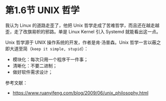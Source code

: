 # 第1.6节 UNIX 哲学


我认为 Linux 的道路走歪了，他把 Unix 哲学走成了苦难哲学，而且还在越走越歪，走了改旗易帜的邪路。单是 Linux Kernel 引入 Systemd 就能看出这一点。

Unix 哲学源于 UNIX 操作系统的开发，作者是肯·汤普森。Unix 哲学一言以蔽之即大道至简（`keep it simple, stupid`）：

 - 模块化：每次只用一个程序干一件事；
 - 清晰化：不要二进制；
 - 做好软件需求设计；
 
 
 参考文献：
 
 - <https://www.ruanyifeng.com/blog/2009/06/unix_philosophy.html>
 

